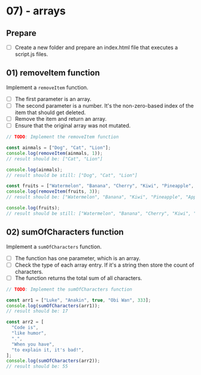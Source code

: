# 07) - arrays

## Prepare

- [ ] Create a new folder and prepare an index.html file that executes a script.js files.

## 01) removeItem function

Implement a `removeItem` function.

- [ ] The first parameter is an array.
- [ ] The second parameter is a number. It's the non-zero-based index of the item that should get deleted.
- [ ] Remove the item and return an array.
- [ ] Ensure that the original array was not mutated.

```js
// TODO: Implement the removeItem function

const ainmals = ["Dog", "Cat", "Lion"];
console.log(removeItem(ainmals, 1));
// result should be: ["Cat", "Lion"]

console.log(ainmals);
// result should be still: ["Dog", "Cat", "Lion"]

const fruits = ["Watermelon", "Banana", "Cherry", "Kiwi", "Pineapple", "Apple"];
console.log(removeItem(fruits, 3));
// result should be: ["Watermelon", "Banana", "Kiwi", "Pineapple", "Apple"]

console.log(fruits);
// result should be still: ["Watermelon", "Banana", "Cherry", "Kiwi", "Pineapple", "Apple"]
```

## 02) sumOfCharacters function

Implement a `sumOfCharacters` function.

- [ ] The function has one parameter, which is an array.
- [ ] Check the type of each array entry. If it's a string then store the count of characters.
- [ ] The function returns the total sum of all characters.

```js
// TODO: Implement the sumOfCharacters function

const arr1 = ["Luke", "Anakin", true, "Obi Wan", 333];
console.log(sumOfCharacters(arr1));
// result should be: 17

const arr2 = [
  "Code is",
  "like humor",
  ".",
  "When you have",
  "to explain it, it's bad!",
];
console.log(sumOfCharacters(arr2));
// result should be: 55
```
